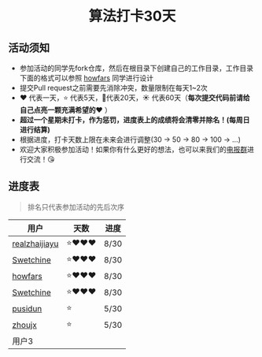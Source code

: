 <h1 align="center">
    算法打卡30天
</h1>


## 活动须知

- 参加活动的同学先fork仓库，然后在根目录下创建自己的工作目录，工作目录下面的格式可以参照 [howfars](https://github.com/realzhaijiayu/leetcode/tree/master/howfars) 同学进行设计
- 提交Pull request之前需要先消除冲突，数量限制在每天1~2次
- :heart: 代表一天，:star: 代表5天，:star2:代表20天，:sunny: 代表60天（**每次提交代码前请给自己点亮一颗充满希望的:heart:** ）
- **超过一个星期未打卡，作为惩罚，进度表上的成绩将会清零并除名！(每周日进行结算)**
- 根据进度，打卡天数上限在未来会进行调整(30 -> 50 -> 80 -> 100 -> ...)
- 欢迎大家积极参加活动！如果你有什么更好的想法，也可以来我们的[电报群](https://t.me/joinchat/QeUx1htKgae3oBiJQ0EncQ)进行交流！:kissing_heart:

## 进度表

> 排名只代表参加活动的先后次序


| 用户                                                         | 天数                    | 进度 |
| ------------------------------------------------------------ | ----------------------- | ---- |
| [realzhaijiayu](https://github.com/realzhaijiayu)            | :star::heart::heart::heart: | 8/30 |
| [Swetchine](https://github.com/Swetchine)                    | :star::heart::heart::heart: | 8/30 |
| [howfars](https://github.com/howfars/leetcode/tree/master/howfars) | :star::heart::heart::heart: | 8/30 |
| [Swetchine](https://github.com/Swetchine)                    | :star::heart::heart::heart: | 8/30 |
| [pusidun](https://github.com/pusidun)             | :star:     | 5/30 |
| [zhoujx](https://github.com/ZhouJianXuan/leetcode)           | :star: |   5/30   |
| 用户3                                                        |                         |      |

